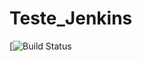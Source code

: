 # Teste_Jenkins
[![Build Status](http://publisher.ordomederi.com:8080/buildStatus/icon?job=Test_free_git)
